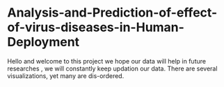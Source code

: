 # Analysis-and-Prediction-of-effect-of-virus-diseases-in-Human-Deployment

Hello and welcome to this project we hope our data will help in future researches , we will constantly keep updation our data.
There are several visualizations, yet many are dis-ordered. 
